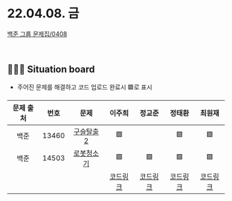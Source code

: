 # 22.04.08. 금

[백준 그룹 문제집/0408](https://www.acmicpc.net/group/workbook/view/13701/43988)

</br>

## 🧑🏽‍💻 Situation board
- 주어진 문제를 해결하고 코드 업로드 완료시 🟩로 표시

| 문제 출처   | 번호       | 문제      | 이주희  | 정교준  | 정태환  | 최원재  |
| :--------: | :--------: | :--------: | :--------: | :-------: | :-------: |  :-------: |
|백준|13460|[구슬탈출2](https://www.acmicpc.net/problem/13460)      |  🟩  |    |  🟩  |  🟩 |
|백준|14503|[로봇청소기](https://www.acmicpc.net/problem/14503)      |  🟩  | 🟩   |  🟩  | 🟩  |
||||  [코드링크](이주희/README.md) | [코드링크](정교준/README.md) | [코드링크](정태환/README.md) | [코드링크](최원재/README.md)  |
